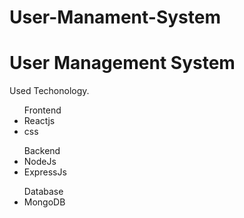# User-Manament-System
<h1>User Management System</h1>
<p>Used Techonology.</p>
<ul>Frontend
  <li>Reactjs</li>
  <li>css</li>
  </ul>
<ul>Backend
  <li>NodeJs</li>
  <li>ExpressJs</li>
  </ul>
<ul>Database
  <li>MongoDB</li>
 </ul>
